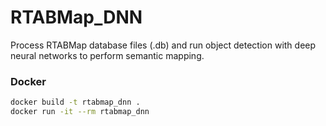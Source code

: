 # RTABMap_DNN
Process RTABMap database files (.db) and run object detection with deep neural
networks to perform semantic mapping.

### Docker
```bash
docker build -t rtabmap_dnn .
docker run -it --rm rtabmap_dnn
```
